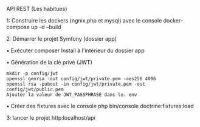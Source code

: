 API REST (Les habitues)



1: Construire les dockers (ngnix,php et  mysql) avec le console
    docker-compose up -d –build



2: Démarrer le projet Symfony (dossier app)

•	Exécuter composer Install à l'intérieur du dossier app

•	Génération de la clé privé (JWT)

    mkdir -p config/jwt
    openssl genrsa -out config/jwt/private.pem -aes256 4096
    openssl rsa -pubout -in config/jwt/private.pem -out config/jwt/public.pem
    Ajouter la valeur de JWT_PASSPHRASE dans le. env

•	Créer des fixtures avec le console
   php bin/console doctrine:fixtures:load

3: lancer le projet http:localhost/api 

 

